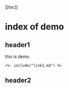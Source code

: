 [[toc]]

# index of demo

## header1

this is demo

```plaintext
<%- include("link1.md") %>
```

## header2
